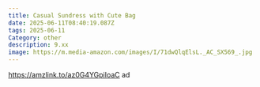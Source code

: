 ```yaml
---
title: Casual Sundress with Cute Bag
date: 2025-06-11T08:40:19.087Z
tags: 2025-06-11
Category: other
description: 9.xx
image: https://m.media-amazon.com/images/I/71dwQlqElsL._AC_SX569_.jpg
---
```

https://amzlink.to/az0G4YGpiIoaC ad